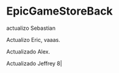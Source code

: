 # EpicGameStoreBack

actualizo Sebastian

Actualizo Eric, vaaas.

Actualizado Alex.

Actualizado Jeffrey 8|

